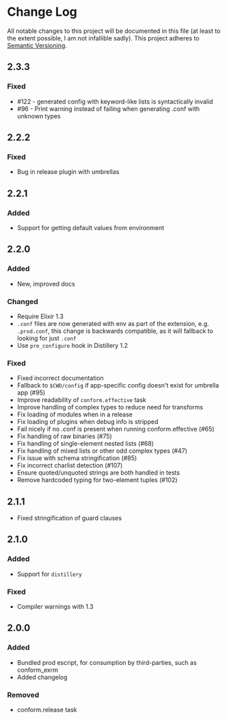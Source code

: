 # Change Log

All notable changes to this project will be documented in this file (at least to the extent possible, I am not infallible sadly).
This project adheres to [Semantic Versioning](http://semver.org/).

## 2.3.3

### Fixed

- #122 - generated config with keyword-like lists is syntactically invalid
- #96 - Print warning instead of failing when generating .conf with unknown types

## 2.2.2

### Fixed

- Bug in release plugin with umbrellas

## 2.2.1

### Added

- Support for getting default values from environment

## 2.2.0

### Added

- New, improved docs

### Changed

- Require Elixir 1.3
- `.conf` files are now generated with env as part of the extension, e.g. `.prod.conf`,
 this change is backwards compatible, as it will fallback to looking for just `.conf`
- Use `pre_configure` hook in Distillery 1.2

### Fixed

- Fixed incorrect documentation
- Fallback to `$CWD/config` if app-specific config doesn't exist for umbrella app (#95)
- Improve readability of `conform.effective` task
- Improve handling of complex types to reduce need for transforms
- Fix loading of modules when in a release
- Fix loading of plugins when debug info is stripped
- Fail nicely if no .conf is present when running conform.effective (#65)
- Fix handling of raw binaries (#75)
- Fix handling of single-element nested lists (#68)
- Fix handling of mixed lists or other odd complex types (#47)
- Fix issue with schema stringification (#85)
- Fix incorrect charlist detection (#107)
- Ensure quoted/unquoted strings are both handled in tests
- Remove hardcoded typing for two-element tuples (#102)


## 2.1.1

- Fixed stringification of guard clauses

## 2.1.0

### Added

- Support for `distillery`

### Fixed

- Compiler warnings with 1.3

## 2.0.0
### Added
- Bundled prod escript, for consumption by third-parties, such as conform_exrm
- Added changelog
### Removed
- conform.release task
